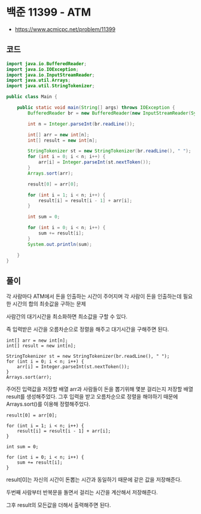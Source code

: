 # 백준 11399 - ATM
- https://www.acmicpc.net/problem/11399

## 코드
``` java
import java.io.BufferedReader;
import java.io.IOException;
import java.io.InputStreamReader;
import java.util.Arrays;
import java.util.StringTokenizer;

public class Main {

	public static void main(String[] args) throws IOException {
		BufferedReader br = new BufferedReader(new InputStreamReader(System.in));

		int n = Integer.parseInt(br.readLine());

		int[] arr = new int[n];
		int[] result = new int[n];

		StringTokenizer st = new StringTokenizer(br.readLine(), " ");
		for (int i = 0; i < n; i++) {
			arr[i] = Integer.parseInt(st.nextToken());
		}
		Arrays.sort(arr);

		result[0] = arr[0];

		for (int i = 1; i < n; i++) {
			result[i] = result[i - 1] + arr[i];
		}

		int sum = 0;

		for (int i = 0; i < n; i++) {
			sum += result[i];
		}
		System.out.println(sum);

	}
}
```

## 풀이
각 사람마다 ATM에서 돈을 인출하는 시간이 주어지며 각 사람이 돈을 인출하는데 필요한 시간의 합의 최솟값을 구하는 문제

사람간의 대기시간을 최소화하면 최소값을 구할 수 있다.

즉 입력받은 시간을 오름차순으로 정렬을 해주고 대기시간을 구해주면 된다.

```
int[] arr = new int[n];
int[] result = new int[n];

StringTokenizer st = new StringTokenizer(br.readLine(), " ");
for (int i = 0; i < n; i++) {
	arr[i] = Integer.parseInt(st.nextToken());
}
Arrays.sort(arr);
```
주어진 입력값을 저장할 배열 arr과 사람들이 돈을 뽑기위해 몇분 걸리는지 저장할 배열 result를 생성해주었다.
그후 입력을 받고 오름차순으로 정렬을 해야하기 때문에 Arrays.sort()를 이용해 정렬해주었다.
```
result[0] = arr[0];

for (int i = 1; i < n; i++) {
	result[i] = result[i - 1] + arr[i];
}

int sum = 0;

for (int i = 0; i < n; i++) {
	sum += result[i];
}
```

result[0]는 자신의 시간이 돈뽑는 시간과 동일하기 때문에 같은 값을 저장해준다.

두번째 사람부터 반복문을 돌면서 걸리는 시간을 계산해서 저장해준다.

그후 result의 모든값을 더해서 출력해주면 된다.

